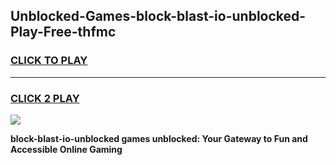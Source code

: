 
## Unblocked-Games-block-blast-io-unblocked-Play-Free-thfmc
<h3>
<a href="https://premium76.site?title=block-blast-io-unblocked&ref=18A1">CLICK TO PLAY</a></h3>
<hr>

<h3>
<a href="https://premium76.site?title=block-blast-io-unblocked&ref=18A1">CLICK 2 PLAY</a>
  
</h3>

<a href="https://premium76.site?title=block-blast-io-unblocked&ref=18A1"><img src="https://clearcache.store/games.png"></a>


**block-blast-io-unblocked games unblocked: Your Gateway to Fun and Accessible Online Gaming**
